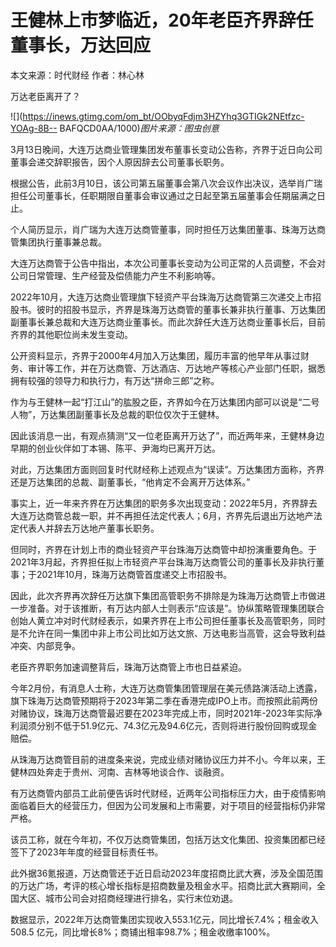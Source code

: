 # 王健林上市梦临近，20年老臣齐界辞任董事长，万达回应

本文来源：时代财经 作者：林心林

万达老臣离开了？

![](https://inews.gtimg.com/om_bt/OObyqFdjm3HZYhq3GTIGk2NEtfzc-YOAg-8B--
BAFQCD0AA/1000)_图片来源：图虫创意_

3月13日晚间，大连万达商业管理集团发布董事长变动公告称，齐界于近日向公司董事会递交辞职报告，因个人原因辞去公司董事长职务。

根据公告，此前3月10日，该公司第五届董事会第八次会议作出决议，选举肖广瑞担任公司董事长，任职期限自董事会审议通过之日起至第五届董事会任期届满之日止。

个人简历显示，肖广瑞为大连万达商管董事，同时担任万达集团董事、珠海万达商管集团执行董事兼总裁。

大连万达商管于公告中指出，本次公司董事长变动为公司正常的人员调整，不会对公司日常管理、生产经营及偿债能力产生不利影响等。

2022年10月，大连万达商业管理旗下轻资产平台珠海万达商管第三次递交上市招股书。彼时的招股书显示，齐界是珠海万达商管的董事长兼非执行董事、万达集团副董事长兼总裁和大连万达商业董事长。而此次辞任大连万达商业董事长后，目前齐界的其他职位尚未发生变动。

公开资料显示，齐界于2000年4月加入万达集团，履历丰富的他早年从事过财务、审计等工作，并在万达商管、万达酒店、万达地产等核心产业部门任职，据悉拥有较强的领导力和执行力，有万达“拼命三郎”之称。

作为与王健林一起“打江山”的肱股之臣，齐界如今在万达集团内部可以说是“二号人物”，万达集团副董事长及总裁的职位仅次于王健林。

因此该消息一出，有观点猜测“又一位老臣离开万达了”，而近两年来，王健林身边早期的创业伙伴如丁本锡、陈平、尹海均已离开万达。

对此，万达集团方面则回复时代财经称上述观点为“误读”。万达集团方面称，齐界还是万达集团的总裁、副董事长，“他肯定不会离开万达体系。”

事实上，近一年来齐界在万达集团的职务多次出现变动：2022年5月，齐界辞去大连万达商管总裁一职，并不再担任法定代表人；6月，齐界先后退出万达地产法定代表人并辞去万达地产董事长职务。

但同时，齐界在计划上市的商业轻资产平台珠海万达商管中却扮演重要角色。于2021年3月起，齐界担任拟上市轻资产平台珠海万达商管公司的董事长及非执行董事；于2021年10月，珠海万达商管首度递交上市招股书。

因此，此次齐界再次辞任万达旗下集团高管职务不排除是为珠海万达商管上市做进一步准备。对于该推断，有万达内部人士则表示“应该是”。协纵策略管理集团联合创始人黄立冲对时代财经表示，如果齐界在上市公司担任董事长及高管职务，同时是不允许在同一集团中非上市公司比如万达文旅、万达电影当高管，这会导致利益冲突、内部竞争。

老臣齐界职务加速调整背后，珠海万达商管上市也日益紧迫。

今年2月份，有消息人士称，大连万达商管集团管理层在美元债路演活动上透露，旗下珠海万达商管预期将于2023年第二季在香港完成IPO上市。而按照此前两份对赌协议，珠海万达商管最迟要在2023年完成上市，同时2021年-2023年实际净利润须分别不低于51.9亿元、74.3亿元及94.6亿元，否则将进行股份回购或现金赔偿。

从珠海万达商管目前的进度条来说，完成业绩对赌协议压力并不小。今年以来，王健林四处奔走于贵州、河南、吉林等地谈合作、谈融资。

有万达商管内部员工此前便告诉时代财经，近两年公司指标压力大，由于疫情影响面临着巨大的经营压力，但因为公司发展和上市需要，对于项目的经营指标仍非常严格。

该员工称，就在今年初，不仅万达商管集团，包括万达文化集团、投资集团都已经签下了2023年年度的经营目标责任书。

此外据36氪报道，万达商管还于近日启动2023年度招商比武大赛，涉及全国范围的万达广场，考评的核心增长指标是招商数量及租金水平。招商比武大赛期间，全国大区、城市公司会对招商经理进行排名，实行末位劝退。

数据显示，2022年万达商管集团实现收入553.1亿元，同比增长7.4%；租金收入508.5 亿元，同比增长8%；商铺出租率98.7%；租金收缴率100%。

